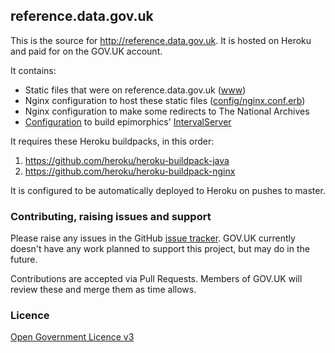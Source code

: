 ## reference.data.gov.uk

This is the source for http://reference.data.gov.uk. It is hosted on Heroku
and paid for on the GOV.UK account.

It contains:
- Static files that were on reference.data.gov.uk ([www][])
- Nginx configuration to host these static files ([config/nginx.conf.erb])
- Nginx configuration to make some redirects to The National Archives
- [Configuration](/pom.xml) to build epimorphics' [IntervalServer][]

It requires these Heroku buildpacks, in this order:
1. https://github.com/heroku/heroku-buildpack-java
2. https://github.com/heroku/heroku-buildpack-nginx

It is configured to be automatically deployed to Heroku on pushes to master.

### Contributing, raising issues and support

Please raise any issues in the GitHub [issue tracker][]. GOV.UK currently
doesn't have any work planned to support this project, but may do in the
future.

Contributions are accepted via Pull Requests. Members of GOV.UK will review
these and merge them as time allows.

### Licence

[Open Government Licence v3](http://www.nationalarchives.gov.uk/doc/open-government-licence/version/3/)

[www]: /www
[config/nginx.conf.erb]: /config/nginx.conf.erb
[IntervalServer]: https://github.com/epimorphics/IntervalServer
[issue tracker]: ../../issues
